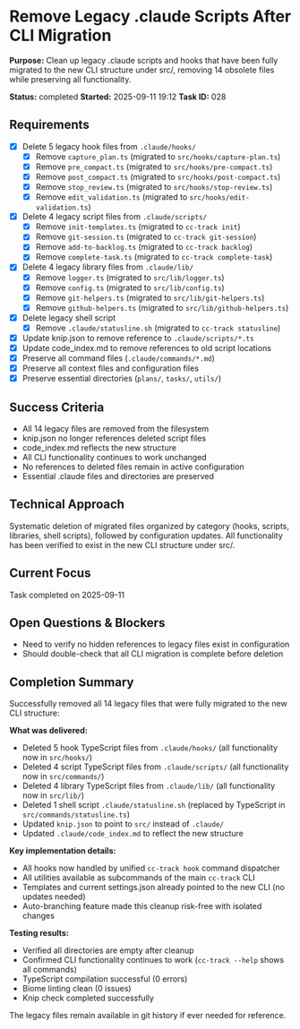 # Remove Legacy .claude Scripts After CLI Migration

**Purpose:** Clean up legacy .claude scripts and hooks that have been fully migrated to the new CLI structure under src/, removing 14 obsolete files while preserving all functionality.

**Status:** completed
**Started:** 2025-09-11 19:12
**Task ID:** 028

## Requirements
- [x] Delete 5 legacy hook files from `.claude/hooks/`
  - [x] Remove `capture_plan.ts` (migrated to `src/hooks/capture-plan.ts`)
  - [x] Remove `pre_compact.ts` (migrated to `src/hooks/pre-compact.ts`)
  - [x] Remove `post_compact.ts` (migrated to `src/hooks/post-compact.ts`)
  - [x] Remove `stop_review.ts` (migrated to `src/hooks/stop-review.ts`)
  - [x] Remove `edit_validation.ts` (migrated to `src/hooks/edit-validation.ts`)
- [x] Delete 4 legacy script files from `.claude/scripts/`
  - [x] Remove `init-templates.ts` (migrated to `cc-track init`)
  - [x] Remove `git-session.ts` (migrated to `cc-track git-session`)
  - [x] Remove `add-to-backlog.ts` (migrated to `cc-track backlog`)
  - [x] Remove `complete-task.ts` (migrated to `cc-track complete-task`)
- [x] Delete 4 legacy library files from `.claude/lib/`
  - [x] Remove `logger.ts` (migrated to `src/lib/logger.ts`)
  - [x] Remove `config.ts` (migrated to `src/lib/config.ts`)
  - [x] Remove `git-helpers.ts` (migrated to `src/lib/git-helpers.ts`)
  - [x] Remove `github-helpers.ts` (migrated to `src/lib/github-helpers.ts`)
- [x] Delete legacy shell script
  - [x] Remove `.claude/statusline.sh` (migrated to `cc-track statusline`)
- [x] Update knip.json to remove reference to `.claude/scripts/*.ts`
- [x] Update code_index.md to remove references to old script locations
- [x] Preserve all command files (`.claude/commands/*.md`)
- [x] Preserve all context files and configuration files
- [x] Preserve essential directories (`plans/`, `tasks/`, `utils/`)

## Success Criteria
- All 14 legacy files are removed from the filesystem
- knip.json no longer references deleted script files
- code_index.md reflects the new structure
- All CLI functionality continues to work unchanged
- No references to deleted files remain in active configuration
- Essential .claude files and directories are preserved

## Technical Approach
Systematic deletion of migrated files organized by category (hooks, scripts, libraries, shell scripts), followed by configuration updates. All functionality has been verified to exist in the new CLI structure under src/.

## Current Focus

Task completed on 2025-09-11

## Open Questions & Blockers
- Need to verify no hidden references to legacy files exist in configuration
- Should double-check that all CLI migration is complete before deletion

## Completion Summary

Successfully removed all 14 legacy files that were fully migrated to the new CLI structure:

**What was delivered:**
- Deleted 5 hook TypeScript files from `.claude/hooks/` (all functionality now in `src/hooks/`)
- Deleted 4 script TypeScript files from `.claude/scripts/` (all functionality now in `src/commands/`)
- Deleted 4 library TypeScript files from `.claude/lib/` (all functionality now in `src/lib/`)
- Deleted 1 shell script `.claude/statusline.sh` (replaced by TypeScript in `src/commands/statusline.ts`)
- Updated `knip.json` to point to `src/` instead of `.claude/`
- Updated `.claude/code_index.md` to reflect the new structure

**Key implementation details:**
- All hooks now handled by unified `cc-track hook` command dispatcher
- All utilities available as subcommands of the main `cc-track` CLI
- Templates and current settings.json already pointed to the new CLI (no updates needed)
- Auto-branching feature made this cleanup risk-free with isolated changes

**Testing results:**
- Verified all directories are empty after cleanup
- Confirmed CLI functionality continues to work (`cc-track --help` shows all commands)
- TypeScript compilation successful (0 errors)
- Biome linting clean (0 issues)
- Knip check completed successfully

The legacy files remain available in git history if ever needed for reference.

<!-- branch: feature/remove-legacy-claude-scripts-028 -->